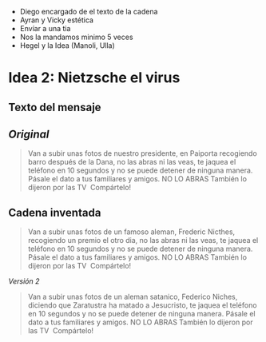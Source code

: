 + Diego encargado de el texto de la cadena
+ Ayran y Vicky estética
+ Envíar a una tia
+ Nos la mandamos minimo 5 veces
+ Hegel y la Idea (Manoli, Ulla)
# Idea 2: Nietzsche el virus

## Texto del mensaje

## *Original*

> Van a subir unas fotos de nuestro presidente, en Paiporta recogiendo barro después de la Dana, no las abras ni las veas, te jaquea el teléfono en 10 segundos y no se puede detener de ninguna manera. Pásale el dato a tus familiares y amigos.
> NO LO ABRAS También lo dijeron por las TV 
> Compártelo!

## Cadena inventada

> Van a subir unas fotos de un famoso aleman, Frederic Nicthes, recogiendo un premio el otro dia, no las abras ni las veas, te jaquea el teléfono en 10 segundos y no se puede detener de ninguna manera. Pásale el dato a tus familiares y amigos.
> NO LO ABRAS También lo dijeron por las TV 
> Compártelo!

*Versión 2*

> Van a subir unas fotos de un aleman satanico, Federico Niches, diciendo que Zaratustra ha matado a Jesucristo, te jaquea el teléfono en 10 segundos y no se puede detener de ninguna manera. Pásale el dato a tus familiares y amigos.
> NO LO ABRAS También lo dijeron por las TV 
> Compártelo!